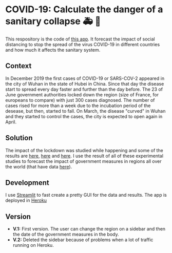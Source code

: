 # COVID-19: Calculate the danger of a sanitary collapse :ambulance: :hospital:
This respository is the code of [this app](https://covid-forecasting.herokuapp.com/). It forecast the impact of social distancing to stop the spread of the virus COVID-19 in different countries and how much it affects the sanitary system.

## Context
In December 2019 the first cases of COVID-19 or SARS-COV-2 appeared in the city of Wuhan in the state of Hubei in China. Since that day the disease start to spread every day faster and further than the day before. The 23 of June government authorities locked down the region (size of France, for europeans to compare) with just 300 cases diagnosed. The number of cases rised for more than a week due to the incubation period of the desease, but then, started to fall. On March, the disease "curved" in Wuhan and they started to control the cases, the city is expected to open again in April.

## Solution
The impact of the lockdown was studied while happening and some of the results are [here](https://jamanetwork.com/journals/jama/fullarticle/2762130), [here](https://www.nature.com/articles/s41421-020-0148-0) and [here](https://github.com/midas-network/COVID-19). I use the result of all of these experimental studies to forecast the impact of government measures in regions all over the world (that have data [here](https://github.com/CSSEGISandData/COVID-19)).

## Development
I use [Streamlit](https://www.streamlit.io/) to fast create a pretty GUI for the data and results. The app is deployed in [Heroku](https://www.heroku.com/)

## Version
- **V.1:** First version. The user can change the region on a sidebar and then the date of the government measures in the body.
- **V.2:** Deleted the sidebar because of problems when a lot of traffic running on Heroku.
